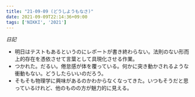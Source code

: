 ```yaml
---
title: "21-09-09 (どうしようもなさ)"
date: 2021-09-09T22:14:36+09:00
tags: ['NIKKI', '2021']
---
```

*日記*
- 明日はテストもあるというのにレポートが書き終わらない。法則のない形而上的存在を憑依させて言葉として具現化させる作業。
- つかれた。だるい。倦怠感が体を覆っている。何かに突き動かされるような衝動もない。どうしたらいいのだろう。
- そもそも物理学に興味があるのかわからなくなってきた。いつもそうだと思っているけれど、他のものの方が魅力的に見える。


